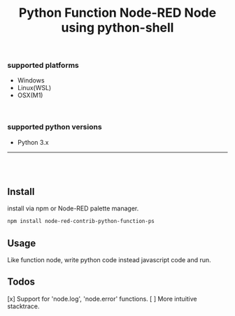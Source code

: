 
<h1 align="center">
Python Function Node-RED Node using python-shell
</h1>

<br>

### supported platforms
- Windows
- Linux(WSL)
- OSX(M1)

<br>

### supported python versions
- Python 3.x

<hr><br><br>

## Install
install via npm or Node-RED palette manager.
```zsh
npm install node-red-contrib-python-function-ps
```

## Usage
Like function node, write python code instead javascript code and run.

## Todos
[x] Support for 'node.log', 'node.error' functions.
[ ] More intuitive stacktrace.

